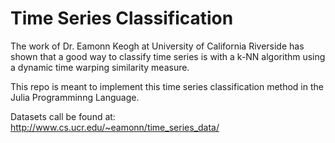 # Time Series Classification 
The work of Dr. Eamonn Keogh at University of California Riverside has shown that a good way to classify time series is with a k-NN algorithm using a dynamic time warping similarity measure.

This repo is meant to implement this time series classification method in the Julia Programminng Language. 

Datasets call be found at: http://www.cs.ucr.edu/~eamonn/time_series_data/
